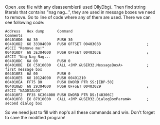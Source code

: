 Open .exe file with any disassembler(I used OllyDbg). Then find string literals that contains "nag nag...", they are used in message
boxes we need to remove. Go to line of code where any of them are used. There we can see following code:
```
Address   Hex dump      Command                                  Comments
004010D0  6A 30         PUSH 30
004010D2  68 33304000   PUSH OFFSET 00403033                     ; ASCII "Remove me!"
004010D7  68 3E304000   PUSH OFFSET 0040303E                     ; ASCII "Nag Nag Nag...
004010DC  6A 00         PUSH 0
004010DE  E8 C5010000   CALL <JMP.&USER32.MessageBoxA>           ; first message box
004010E3  6A 00         PUSH 0
004010E5  68 10124000   PUSH 00401210
004010EA  FF75 B0       PUSH DWORD PTR SS:[EBP-50]
004010ED  68 29304000   PUSH OFFSET 00403029                     ; ASCII "NAGDIALOG"
004010F2  FF35 6C304000 PUSH DWORD PTR DS:[40306C]
004010F8  E8 87010000   CALL <JMP.&USER32.DialogBoxParamA>       ; second dialog box
```
So we need just to fill with nop's all these commands and win. Don't forget to save the modified program!
